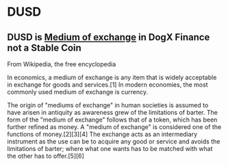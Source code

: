 # DUSD

## DUSD is [Medium of exchange](https://en.wikipedia.org/wiki/Medium_of_exchange) in DogX Finance not a Stable Coin 

From Wikipedia, the free encyclopedia

In economics, a medium of exchange is any item that is widely acceptable in exchange for goods and services.[1] In modern economies, the most commonly used medium of exchange is currency.

The origin of "mediums of exchange" in human societies is assumed to have arisen in antiquity as awareness grew of the limitations of barter. The form of the "medium of exchange" follows that of a token, which has been further refined as money. A "medium of exchange" is considered one of the functions of money.[2][3][4] The exchange acts as an intermediary instrument as the use can be to acquire any good or service and avoids the limitations of barter; where what one wants has to be matched with what the other has to offer.[5][6]
